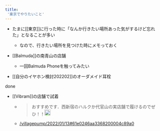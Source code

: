```yaml
---
title:
 '東京でやりたいこと'
---
```


- たまに[[東京]]に行った時に「なんか行きたい場所あった気がするけど忘れた」となることが多い
    - なので、行きたい場所を見つけた時にメモっておく

- [[Balmuda]]の南青山の店舗
    - 一回Balmuda Phoneを触ってみたい

- [[自分のイヤホン検討202202]]のオーダメイド耳栓

done
- [[Vibram]]の店舗で試着
    - > おすすめです．西新宿のハルクか代官山の実店舗で履けるのでぜひ！！<img src='https://scrapbox.io/api/pages/blu3mo-public/erniogi/icon' alt='erniogi.icon' height="19.5"/>
    - [/villagepump/2022/01/13#61e0246aa3368200004c89a0](https://scrapbox.io/villagepump/2022/01/13#61e0246aa3368200004c89a0)